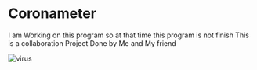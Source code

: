 # Coronameter
I am Working on this program so at that time this program is not finish
This is a collaboration Project Done by Me and My friend

![virus](https://user-images.githubusercontent.com/73696489/123117711-d9894680-d3f6-11eb-8482-e1c6aa8b6b23.png)
